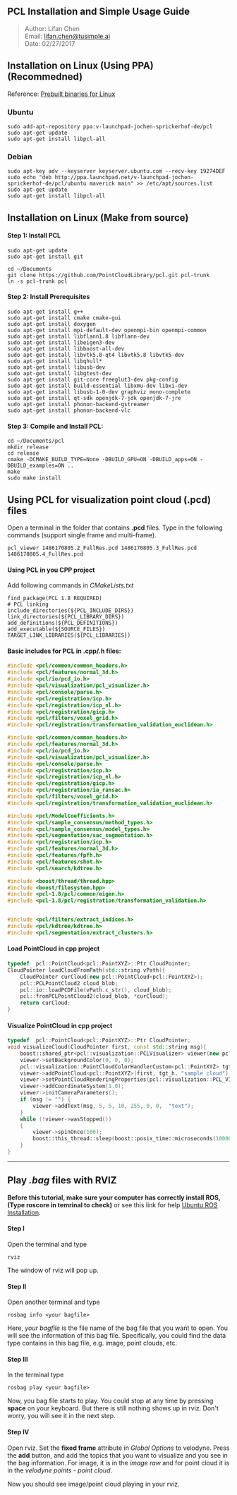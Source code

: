 ## PCL Installation and Simple Usage Guide
> Author: Lifan Chen  
Email: lifan.chen@tusimple.ai    
Date: 02/27/2017


## Installation on Linux (Using PPA) (Recommedned)
Reference: [Prebuilt binaries for Linux](http://pointclouds.org/downloads/linux.html)

### Ubuntu
```
sudo add-apt-repository ppa:v-launchpad-jochen-sprickerhof-de/pcl
sudo apt-get update
sudo apt-get install libpcl-all
```


### Debian
```
sudo apt-key adv --keyserver keyserver.ubuntu.com --recv-key 19274DEF
sudo echo "deb http://ppa.launchpad.net/v-launchpad-jochen-sprickerhof-de/pcl/ubuntu maverick main" >> /etc/apt/sources.list
sudo apt-get update
sudo apt-get install libpcl-all

```

## Installation on Linux (Make from source)

#### Step 1: Install PCL
```
sudo apt-get update  
sudo apt-get install git  

cd ~/Documents    
git clone https://github.com/PointCloudLibrary/pcl.git pcl-trunk    
ln -s pcl-trunk pcl    
```

#### Step 2: Install Prerequisites
```
sudo apt-get install g++
sudo apt-get install cmake cmake-gui
sudo apt-get install doxygen   
sudo apt-get install mpi-default-dev openmpi-bin openmpi-common   
sudo apt-get install libflann1.8 libflann-dev
sudo apt-get install libeigen3-dev
sudo apt-get install libboost-all-dev
sudo apt-get install libvtk5.8-qt4 libvtk5.8 libvtk5-dev
sudo apt-get install libqhull*
sudo apt-get install libusb-dev
sudo apt-get install libgtest-dev
sudo apt-get install git-core freeglut3-dev pkg-config
sudo apt-get install build-essential libxmu-dev libxi-dev  
sudo apt-get install libusb-1-0-dev graphviz mono-complete
sudo apt-get install qt-sdk openjdk-7-jdk openjdk-7-jre
sudo apt-get install phonon-backend-gstreamer
sudo apt-get install phonon-backend-vlc
```

#### Step 3: Compile and Install PCL:
```
cd ~/Documents/pcl
mkdir release
cd release
cmake -DCMAKE_BUILD_TYPE=None -DBUILD_GPU=ON -DBUILD_apps=ON -DBUILD_examples=ON ..
make
sudo make install
```


## Using PCL for visualization point cloud (.pcd) files
Open a terminal in the folder that contains __.pcd__ files. Type in the following commands (support single frame and multi-frame).
```
pcl_viewer 1486170805.2_FullRes.pcd 1486170805.3_FullRes.pcd 1486170805.4_FullRes.pcd
```

#### Using PCL in you CPP project
Add following commands in _CMakeLists.txt_
```
find_package(PCL 1.8 REQUIRED)
# PCL linking
include_directories(${PCL_INCLUDE_DIRS})
link_directories(${PCL_LIBRARY_DIRS})
add_definitions(${PCL_DEFINITIONS})
add_executable(${SOURCE_FILES})
TARGET_LINK_LIBRARIES(${PCL_LIBRARIES})
```

#### Basic includes for PCL in .cpp/.h files:
```cpp
#include <pcl/common/common_headers.h>
#include <pcl/features/normal_3d.h>
#include <pcl/io/pcd_io.h>
#include <pcl/visualization/pcl_visualizer.h>
#include <pcl/console/parse.h>
#include <pcl/registration/icp.h>
#include <pcl/registration/icp_nl.h>
#include <pcl/registration/gicp.h>
#include <pcl/filters/voxel_grid.h>
#include <pcl/registration/transformation_validation_euclidean.h>

#include <pcl/common/common_headers.h>
#include <pcl/features/normal_3d.h>
#include <pcl/io/pcd_io.h>
#include <pcl/visualization/pcl_visualizer.h>
#include <pcl/console/parse.h>
#include <pcl/registration/icp.h>
#include <pcl/registration/icp_nl.h>
#include <pcl/registration/gicp.h>
#include <pcl/registration/ia_ransac.h>
#include <pcl/filters/voxel_grid.h>
#include <pcl/registration/transformation_validation_euclidean.h>

#include <pcl/ModelCoefficients.h>
#include <pcl/sample_consensus/method_types.h>
#include <pcl/sample_consensus/model_types.h>
#include <pcl/segmentation/sac_segmentation.h>
#include <pcl/registration/icp.h>
#include <pcl/features/normal_3d.h>
#include <pcl/features/fpfh.h>
#include <pcl/features/shot.h>
#include <pcl/search/kdtree.h>

#include <boost/thread/thread.hpp>
#include <boost/filesystem.hpp>
#include <pcl-1.8/pcl/common/eigen.h>
#include <pcl-1.8/pcl/registration/transformation_validation.h>


#include <pcl/filters/extract_indices.h>
#include <pcl/kdtree/kdtree.h>
#include <pcl/segmentation/extract_clusters.h>
```
#### Load PointCloud in cpp project
```cpp
typedef  pcl::PointCloud<pcl::PointXYZ>::Ptr CloudPointer;
CloudPointer loadCloudFromPath(std::string vPath){
    CloudPointer curCloud(new pcl::PointCloud<pcl::PointXYZ>);
    pcl::PCLPointCloud2 cloud_blob;
    pcl::io::loadPCDFile(vPath.c_str(), cloud_blob);
    pcl::fromPCLPointCloud2(cloud_blob, *curCloud);
    return curCloud;
}

```


#### Visualize PointCloud in cpp project
```cpp
typedef  pcl::PointCloud<pcl::PointXYZ>::Ptr CloudPointer;
void visualizeCloud(CloudPointer first, const std::string msg){
    boost::shared_ptr<pcl::visualization::PCLVisualizer> viewer(new pcl::visualization::PCLVisualizer("3D Viewer"));
    viewer->setBackgroundColor(0, 0, 0);
    pcl::visualization::PointCloudColorHandlerCustom<pcl::PointXYZ> tgt_h (first, 0, 255, 0);
    viewer->addPointCloud<pcl::PointXYZ>(first, tgt_h, "sample cloud");
    viewer->setPointCloudRenderingProperties(pcl::visualization::PCL_VISUALIZER_POINT_SIZE, 1, "sample cloud");
    viewer->addCoordinateSystem(1.0);
    viewer->initCameraParameters();
    if (msg != "") {
        viewer->addText(msg, 5, 5, 10, 255, 0, 0,  "text");
    }
    while (!viewer->wasStopped())
    {
        viewer->spinOnce(100);
        boost::this_thread::sleep(boost::posix_time::microseconds(100000));
    }
}
```

---
## Play _.bag_ files with RVIZ
__Before this tutorial, make sure your computer has correctly install ROS, (Type roscore in temrinal to check)__ or see this link for help [Ubuntu ROS Installation](http://wiki.ros.org/indigo/Installation/Ubuntu).

#### Step I
Open the terminal and type
```
rviz
```
The window of rviz will pop up.


#### Step II
Open another terminal and type
```
rosbag info <your bagfile>
```
Here, _your bagfile_ is the file name of the bag file that you want to open. You will see the information of this bag file. Specifically, you could find the data type contains in this bag file, e.g. image, point clouds, etc.

#### Step III
In the terminal type
```
rosbag play <your bagfile>
```

Now, you bag file starts to play. You could stop at any time by pressing __space__ on your keyboard. But there is still nothing shows up in rviz. Don't worry, you will see it in the next step.

#### Step IV
Open rviz. Set the __fixed frame__ attribute in _Global Options_ to velodyne.  Press the __add__ button, and add the topics that you want to visualize and you see in the bag information. For image, it is in the _image raw_ and for point cloud it is in the _velodyne points - point cloud_.

Now you should see image/point cloud playing in your rviz.
